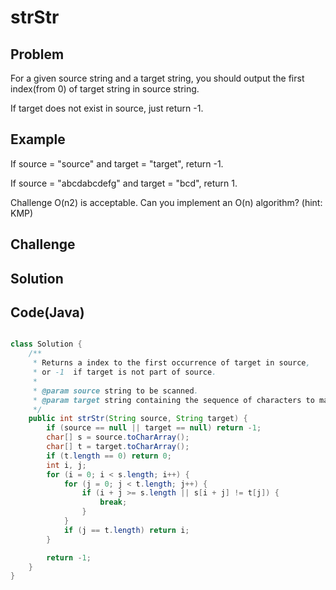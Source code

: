 strStr
===


Problem
-------

For a given source string and a target string, you should output the first index(from 0) of target string in source string.

If target does not exist in source, just return -1.

Example
-------

If source = "source" and target = "target", return -1.

If source = "abcdabcdefg" and target = "bcd", return 1.

Challenge
O(n2) is acceptable. Can you implement an O(n) algorithm? (hint: KMP)

Challenge
---------

Solution
--------


Code(Java)
----------

```java

class Solution {
    /**
     * Returns a index to the first occurrence of target in source,
     * or -1  if target is not part of source.
     *
     * @param source string to be scanned.
     * @param target string containing the sequence of characters to match.
     */
    public int strStr(String source, String target) {
        if (source == null || target == null) return -1;
        char[] s = source.toCharArray();
        char[] t = target.toCharArray();
        if (t.length == 0) return 0;
        int i, j;
        for (i = 0; i < s.length; i++) {
            for (j = 0; j < t.length; j++) {
                if (i + j >= s.length || s[i + j] != t[j]) {
                    break;
                }
            }
            if (j == t.length) return i;
        }

        return -1;
    }
}

```
